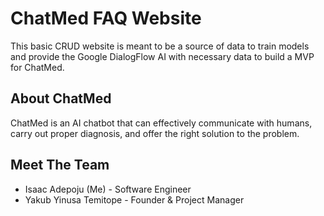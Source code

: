 # ChatMed FAQ Website

This basic CRUD website is meant to be a source of data to train models and provide the
Google DialogFlow AI with necessary data to build a MVP for ChatMed.

## About ChatMed

ChatMed is an AI chatbot that can effectively communicate with humans, carry out
proper diagnosis, and offer the right solution to the problem.

## Meet The Team

 - Isaac Adepoju (Me) - Software Engineer
 - Yakub Yinusa Temitope - Founder & Project Manager
